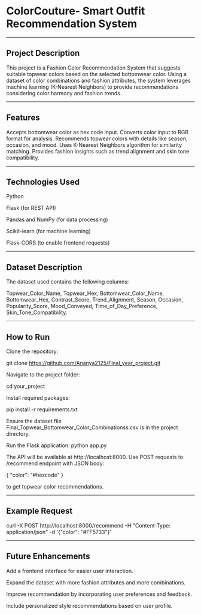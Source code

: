 # ColorCouture- Smart Outfit Recommendation System

---

## Project Description

This project is a Fashion Color Recommendation System that suggests suitable topwear colors based on the selected bottomwear color. Using a dataset of color combinations and fashion attributes, the system leverages machine learning (K-Nearest Neighbors) to provide recommendations considering color harmony and fashion trends.

---

## Features

Accepts bottomwear color as hex code input.
Converts color input to RGB format for analysis.
Recommends topwear colors with details like season, occasion, and mood.
Uses K-Nearest Neighbors algorithm for similarity matching.
Provides fashion insights such as trend alignment and skin tone compatibility.

---

## Technologies Used

Python

Flask (for REST API)

Pandas and NumPy (for data processing)

Scikit-learn (for machine learning)

Flask-CORS (to enable frontend requests)

---

## Dataset Description

The dataset used contains the following columns:

Topwear_Color_Name, 
Topwear_Hex, 
Bottomwear_Color_Name, 
Bottomwear_Hex, 
Contrast_Score, 
Trend_Alignment, 
Season, 
Occasion, 
Popularity_Score, 
Mood_Conveyed, 
Time_of_Day_Preference, 
Skin_Tone_Compatibility.

---

## How to Run

Clone the repository:

git clone https://github.com/Ananya2125/Final_year_project.git

Navigate to the project folder:

cd your_project

Install required packages:

pip install -r requirements.txt

Ensure the dataset file Final_Topwear_Bottomwear_Color_Combinationss.csv is in the project directory.

Run the Flask application:
python app.py

The API will be available at http://localhost:8000. Use POST requests to /recommend endpoint with JSON body:

{ "color": "#hexcode" }

to get topwear color recommendations.

---

## Example Request

curl -X POST http://localhost:8000/recommend -H "Content-Type: application/json" -d '{"color": "#FF5733"}'

---

## Future Enhancements

Add a frontend interface for easier user interaction.

Expand the dataset with more fashion attributes and more combinations.

Improve recommendation by incorporating user preferences and feedback.

Include personalized style recommendations based on user profile.
